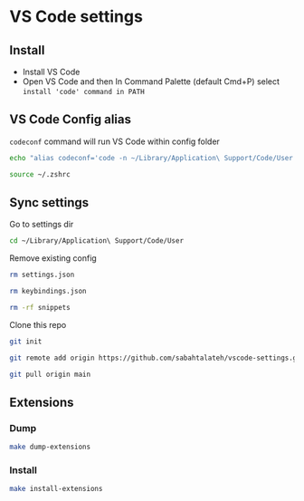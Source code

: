 # VS Code settings

## Install
- Install VS Code
- Open VS Code and then In Command Palette (default Cmd+P) select `install 'code' command in PATH`

## VS Code Config alias
`codeconf` command will run VS Code within config folder
```bash
echo "alias codeconf='code -n ~/Library/Application\ Support/Code/User'" >> ~/.zshrc
```
```bash
source ~/.zshrc
```

## Sync settings
Go to settings dir
```bash
cd ~/Library/Application\ Support/Code/User
```
Remove existing config
```bash
rm settings.json
```
```bash
rm keybindings.json
```
```bash
rm -rf snippets
```
Clone this repo
```bash
git init
```
```bash
git remote add origin https://github.com/sabahtalateh/vscode-settings.git
```
```bash
git pull origin main
```


## Extensions
### Dump
```bash
make dump-extensions
```

### Install
```bash
make install-extensions
```
